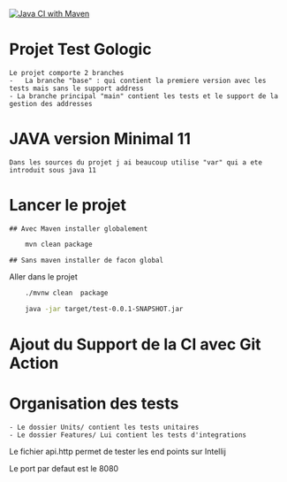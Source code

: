 [![Java CI with Maven](https://github.com/gildastema/test_gologic/actions/workflows/maven.yml/badge.svg)](https://github.com/gildastema/test_gologic/actions/workflows/maven.yml)

# Projet Test Gologic

    Le projet comporte 2 branches
    -   La branche "base" : qui contient la premiere version avec les tests mais sans le support address
    - La branche principal "main" contient les tests et le support de la gestion des addresses

# JAVA version Minimal 11

    Dans les sources du projet j ai beaucoup utilise "var" qui a ete introduit sous java 11


# Lancer le projet 
    ## Avec Maven installer globalement
````bash
    mvn clean package
````

    ## Sans maven installer de facon global
Aller dans le projet 
````bash
    ./mvnw clean  package 
````

````bash
    java -jar target/test-0.0.1-SNAPSHOT.jar

````

# Ajout du Support de la CI avec Git Action

# Organisation des tests

    - Le dossier Units/ contient les tests unitaires
    - Le dossier Features/ Lui contient les tests d'integrations

Le fichier api.http permet de tester les end points sur Intellij

Le port par defaut est le 8080
